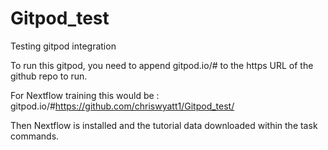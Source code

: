 # Gitpod_test
Testing gitpod integration

To run this gitpod, you need to append gitpod.io/# to the https URL of the github repo to run.

For Nextflow training this would be : 
gitpod.io/#https://github.com/chriswyatt1/Gitpod_test/

Then Nextflow is installed and the tutorial data downloaded within the task commands.
